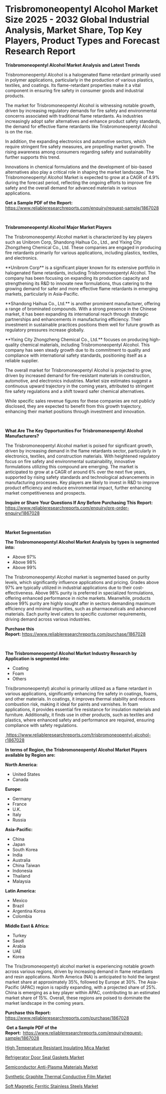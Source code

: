 <p><h1>Trisbromoneopentyl Alcohol Market Size 2025 - 2032 Global Industrial Analysis, Market Share, Top Key Players, Product Types and Forecast Research Report</h1></p><p><strong>Trisbromoneopentyl Alcohol Market Analysis and Latest Trends</strong></p>
<p><p>Trisbromoneopentyl Alcohol is a halogenated flame retardant primarily used in polymer applications, particularly in the production of various plastics, textiles, and coatings. Its flame-retardant properties make it a vital component in ensuring fire safety in consumer goods and industrial products.</p><p>The market for Trisbromoneopentyl Alcohol is witnessing notable growth, driven by increasing regulatory demands for fire safety and environmental concerns associated with traditional flame retardants. As industries increasingly adopt safer alternatives and enhance product safety standards, the demand for effective flame retardants like Trisbromoneopentyl Alcohol is on the rise. </p><p>In addition, the expanding electronics and automotive sectors, which require stringent fire safety measures, are propelling market growth. The rising awareness among consumers regarding safety and sustainability further supports this trend. </p><p>Innovations in chemical formulations and the development of bio-based alternatives also play a critical role in shaping the market landscape. The Trisbromoneopentyl Alcohol Market is expected to grow at a CAGR of 4.9% during the forecast period, reflecting the ongoing efforts to improve fire safety and the overall demand for advanced materials in various applications.</p></p>
<p><strong>Get a Sample PDF of the Report:&nbsp;</strong> <a href="https://www.reliableresearchreports.com/enquiry/request-sample/1867028?utm_campaign=40&utm_medium=2&utm_source=Github&utm_content=ia&utm_term=04022025&utm_id=trisbromoneopentyl-alcohol">https://www.reliableresearchreports.com/enquiry/request-sample/1867028</a></p>
<p>&nbsp;</p>
<p><strong>Trisbromoneopentyl Alcohol Major Market Players</strong></p>
<p><p>The Trisbromoneopentyl Alcohol market is characterized by key players such as Unibrom Corp, Shandong Haihua Co., Ltd., and Yixing City Zhongzheng Chemical Co., Ltd. These companies are engaged in producing fire retardants primarily for various applications, including plastics, textiles, and electronics.</p><p>**Unibrom Corp** is a significant player known for its extensive portfolio in halogenated flame retardants, including Trisbromoneopentyl Alcohol. The company has been focusing on expanding its production capacity and strengthening its R&D to innovate new formulations, thus catering to the growing demand for safer and more effective flame retardants in emerging markets, particularly in Asia-Pacific.</p><p>**Shandong Haihua Co., Ltd.** is another prominent manufacturer, offering a range of brominated compounds. With a strong presence in the Chinese market, it has been expanding its international reach through strategic partnerships and enhancements in manufacturing efficiency. Their investment in sustainable practices positions them well for future growth as regulatory pressures increase globally.</p><p>**Yixing City Zhongzheng Chemical Co., Ltd.** focuses on producing high-quality chemical materials, including Trisbromoneopentyl Alcohol. This company has seen steady growth due to its commitment to quality and compliance with international safety standards, positioning itself as a reliable supplier.</p><p>The overall market for Trisbromoneopentyl Alcohol is projected to grow, driven by increased demand for fire-resistant materials in construction, automotive, and electronics industries. Market size estimates suggest a continuous upward trajectory in the coming years, attributed to stringent fire safety regulations and a shift toward safer chemical alternatives.</p><p>While specific sales revenue figures for these companies are not publicly disclosed, they are expected to benefit from this growth trajectory, enhancing their market positions through investment and innovation.</p></p>
<p>&nbsp;</p>
<p><strong>What Are The Key Opportunities For Trisbromoneopentyl Alcohol Manufacturers?</strong></p>
<p><p>The Trisbromoneopentyl Alcohol market is poised for significant growth, driven by increasing demand in the flame retardants sector, particularly in electronics, textiles, and construction materials. With heightened regulatory focus on fire safety and environmental sustainability, innovative formulations utilizing this compound are emerging. The market is anticipated to grow at a CAGR of around 6% over the next five years, supported by rising safety standards and technological advancements in manufacturing processes. Key players are likely to invest in R&D to improve product efficiency and reduce environmental impact, further enhancing market competitiveness and prospects.</p></p>
<p><strong>Inquire or Share Your Questions If Any Before Purchasing This Report:</strong> <a href="https://www.reliableresearchreports.com/enquiry/pre-order-enquiry/1867028?utm_campaign=40&utm_medium=2&utm_source=Github&utm_content=ia&utm_term=04022025&utm_id=trisbromoneopentyl-alcohol">https://www.reliableresearchreports.com/enquiry/pre-order-enquiry/1867028</a></p>
<p>&nbsp;</p>
<p><strong>Market Segmentation</strong></p>
<p><strong>The Trisbromoneopentyl Alcohol Market Analysis by types is segmented into:</strong></p>
<p><ul><li>Above 97%</li><li>Above 98%</li><li>Above 99%</li></ul></p>
<p><p>The Trisbromoneopentyl Alcohol market is segmented based on purity levels, which significantly influence applications and pricing. Grades above 97% are typically utilized in industrial applications due to their cost-effectiveness. Above 98% purity is preferred in specialized formulations, offering enhanced performance in niche markets. Meanwhile, products above 99% purity are highly sought after in sectors demanding maximum efficiency and minimal impurities, such as pharmaceuticals and advanced materials. Each purity level caters to specific customer requirements, driving demand across various industries.</p></p>
<p><strong>Purchase this Report:&nbsp;</strong><a href="https://www.reliableresearchreports.com/purchase/1867028?utm_campaign=40&utm_medium=2&utm_source=Github&utm_content=ia&utm_term=04022025&utm_id=trisbromoneopentyl-alcohol">https://www.reliableresearchreports.com/purchase/1867028</a></p>
<p>&nbsp;</p>
<p><strong>The Trisbromoneopentyl Alcohol Market Industry Research by Application is segmented into:</strong></p>
<p><ul><li>Coating</li><li>Foam</li><li>Others</li></ul></p>
<p><p>Tris(bromoneopentyl) alcohol is primarily utilized as a flame retardant in various applications, significantly enhancing fire safety in coatings, foams, and other materials. In coatings, it improves thermal stability and reduces combustion risk, making it ideal for paints and varnishes. In foam applications, it provides essential fire resistance for insulation materials and furniture. Additionally, it finds use in other products, such as textiles and plastics, where enhanced safety and performance are required, ensuring compliance with safety regulations.</p></p>
<p><a href="https://www.reliableresearchreports.com/trisbromoneopentyl-alcohol-r1867028?utm_campaign=40&utm_medium=2&utm_source=Github&utm_content=ia&utm_term=04022025&utm_id=trisbromoneopentyl-alcohol">&nbsp;https://www.reliableresearchreports.com/trisbromoneopentyl-alcohol-r1867028</a></p>
<p><strong>In terms of Region, the Trisbromoneopentyl Alcohol Market Players available by Region are:</strong></p>
<p>
    <p> <strong> North America: </strong>
        <ul>
            <li>United States</li>
            <li>Canada</li>
        </ul>
        </p> 
    <p> <strong> Europe: </strong>
        <ul>
            <li>Germany</li>
            <li>France</li>
            <li>U.K.</li>
            <li>Italy</li>
            <li>Russia</li>
        </ul>
        </p> 
    <p> <strong> Asia-Pacific: </strong>
        <ul>
            <li>China</li>
            <li>Japan</li>
            <li>South Korea</li>
            <li>India</li>
            <li>Australia</li>
            <li>China Taiwan</li>
            <li>Indonesia</li>
            <li>Thailand</li>
            <li>Malaysia</li>
        </ul>
        </p> 
    <p> <strong> Latin America: </strong>
        <ul>
            <li>Mexico</li>
            <li>Brazil</li>
            <li>Argentina Korea</li>
            <li>Colombia</li>
        </ul>
        </p> 
    <p> <strong> Middle East & Africa: </strong>
        <ul>
            <li>Turkey</li>
            <li>Saudi</li>
            <li>Arabia</li>
            <li>UAE</li>
            <li>Korea</li>
        </ul>
    </p>
    </p>
<p><p>The Tris(bromoneopentyl) alcohol market is experiencing notable growth across various regions, driven by increasing demand in flame retardants and resin applications. North America (NA) is anticipated to hold the largest market share at approximately 35%, followed by Europe at 30%. The Asia-Pacific (APAC) region is rapidly expanding, with a projected share of 25%. China is emerging as a key player within APAC, contributing to an estimated market share of 15%. Overall, these regions are poised to dominate the market landscape in the coming years.</p></p>
<p><strong>Purchase this Report: </strong><a href="https://www.reliableresearchreports.com/purchase/1867028?utm_campaign=40&utm_medium=2&utm_source=Github&utm_content=ia&utm_term=04022025&utm_id=trisbromoneopentyl-alcohol">https://www.reliableresearchreports.com/purchase/1867028</a></p>
<p>&nbsp;<strong>Get a Sample PDF of the Report:&nbsp;&nbsp;</strong><a href="https://www.reliableresearchreports.com/enquiry/request-sample/1867028?utm_campaign=40&utm_medium=2&utm_source=Github&utm_content=ia&utm_term=04022025&utm_id=trisbromoneopentyl-alcohol">https://www.reliableresearchreports.com/enquiry/request-sample/1867028</a></p>
<p><strong></strong></p>
<p><p><a href="https://github.com/jenithschijf/Market-Research-Report-List-1/blob/main/high-temperature-resistant-insulating-mica-market.md?utm_campaign=40&utm_medium=2&utm_source=Github&utm_content=ia&utm_term=04022025&utm_id=trisbromoneopentyl-alcohol">High Temperature Resistant Insulating Mica Market</a></p><p><a href="https://github.com/saroarmaicky/Market-Research-Report-List-1/blob/main/refrigerator-door-seal-gaskets-market.md?utm_campaign=40&utm_medium=2&utm_source=Github&utm_content=ia&utm_term=04022025&utm_id=trisbromoneopentyl-alcohol">Refrigerator Door Seal Gaskets Market</a></p><p><a href="https://github.com/ahamdyzabira4/Market-Research-Report-List-1/blob/main/semiconductor-anti-plasma-materials-market.md?utm_campaign=40&utm_medium=2&utm_source=Github&utm_content=ia&utm_term=04022025&utm_id=trisbromoneopentyl-alcohol">Semiconductor Anti-Plasma Materials Market</a></p><p><a href="https://github.com/voigttyagi/Market-Research-Report-List-1/blob/main/synthetic-graphite-thermal-conductive-film-market.md?utm_campaign=40&utm_medium=2&utm_source=Github&utm_content=ia&utm_term=04022025&utm_id=trisbromoneopentyl-alcohol">Synthetic Graphite Thermal Conductive Film Market</a></p><p><a href="https://github.com/saoutiguarro/Market-Research-Report-List-1/blob/main/soft-magnetic-ferritic-stainless-steels-market.md?utm_campaign=40&utm_medium=2&utm_source=Github&utm_content=ia&utm_term=04022025&utm_id=trisbromoneopentyl-alcohol">Soft Magnetic Ferritic Stainless Steels Market</a></p></p>